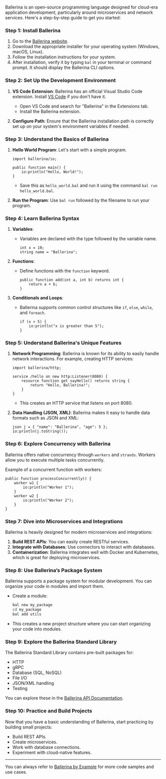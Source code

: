 Ballerina is an open-source programming language designed for cloud-era application development, particularly around microservices and network services. Here's a step-by-step guide to get you started:

### Step 1: **Install Ballerina**

1. Go to the [Ballerina website](https://ballerina.io/downloads/).
2. Download the appropriate installer for your operating system (Windows, macOS, Linux).
3. Follow the installation instructions for your system.
4. After installation, verify it by typing `bal` in your terminal or command prompt. It should display the Ballerina CLI options.

### Step 2: **Set Up the Development Environment**

1. **VS Code Extension**: Ballerina has an official Visual Studio Code extension. Install [VS Code](https://code.visualstudio.com/) if you don't have it.
   - Open VS Code and search for "Ballerina" in the Extensions tab.
   - Install the Ballerina extension.
   
2. **Configure Path**: Ensure that the Ballerina installation path is correctly set up on your system's environment variables if needed.

### Step 3: **Understand the Basics of Ballerina**

1. **Hello World Program**: Let's start with a simple program.

   ```ballerina
   import ballerina/io;

   public function main() {
       io:println("Hello, World!");
   }
   ```

   - Save this as `hello_world.bal` and run it using the command `bal run hello_world.bal`.

2. **Run the Program**: Use `bal run` followed by the filename to run your program.

### Step 4: **Learn Ballerina Syntax**

1. **Variables**:
   - Variables are declared with the type followed by the variable name.

     ```ballerina
     int x = 10;
     string name = "Ballerina";
     ```

2. **Functions**:
   - Define functions with the `function` keyword.

     ```ballerina
     public function add(int a, int b) returns int {
         return a + b;
     }
     ```

3. **Conditionals and Loops**:
   - Ballerina supports common control structures like `if`, `else`, `while`, and `foreach`.

     ```ballerina
     if (x > 5) {
         io:println("x is greater than 5");
     }
     ```

### Step 5: **Understand Ballerina's Unique Features**

1. **Network Programming**: Ballerina is known for its ability to easily handle network interactions. For example, creating HTTP services:

   ```ballerina
   import ballerina/http;

   service /hello on new http:Listener(8080) {
       resource function get sayHello() returns string {
           return "Hello, Ballerina!";
       }
   }
   ```

   - This creates an HTTP service that listens on port 8080.

2. **Data Handling (JSON, XML)**: Ballerina makes it easy to handle data formats such as JSON and XML:

   ```ballerina
   json j = { "name": "Ballerina", "age": 5 };
   io:println(j.toString());
   ```

### Step 6: **Explore Concurrency with Ballerina**

Ballerina offers native concurrency through `workers` and `strands`. Workers allow you to execute multiple tasks concurrently.

Example of a concurrent function with workers:

```ballerina
public function processConcurrently() {
    worker w1 {
        io:println("Worker 1");
    }
    worker w2 {
        io:println("Worker 2");
    }
}
```

### Step 7: **Dive into Microservices and Integrations**

Ballerina is heavily designed for modern microservices and integrations:

1. **Build REST APIs**: You can easily create RESTful services.
2. **Integrate with Databases**: Use connectors to interact with databases.
3. **Containerization**: Ballerina integrates well with Docker and Kubernetes, which is great for deploying microservices.

### Step 8: **Use Ballerina’s Package System**

Ballerina supports a package system for modular development. You can organize your code in modules and import them.

- Create a module:
  
  ```bash
  bal new my_package
  cd my_package
  bal add utils
  ```

- This creates a new project structure where you can start organizing your code into modules.

### Step 9: **Explore the Ballerina Standard Library**

The Ballerina Standard Library contains pre-built packages for:
- HTTP
- gRPC
- Database (SQL, NoSQL)
- File I/O
- JSON/XML handling
- Testing

You can explore these in the [Ballerina API Documentation](https://ballerina.io/learn/api-docs/).

### Step 10: **Practice and Build Projects**

Now that you have a basic understanding of Ballerina, start practicing by building small projects:
- Build REST APIs.
- Create microservices.
- Work with database connections.
- Experiment with cloud-native features.

---

You can always refer to [Ballerina by Example](https://ballerina.io/learn/by-example/) for more code samples and use cases.